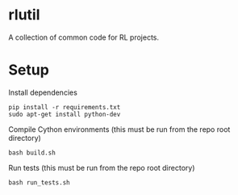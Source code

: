 # rlutil
A collection of common code for RL projects.

# Setup
Install dependencies
```
pip install -r requirements.txt
sudo apt-get install python-dev
```

Compile Cython environments (this must be run from the repo root directory)
```
bash build.sh
```

Run tests (this must be run from the repo root directory)
```
bash run_tests.sh
```

